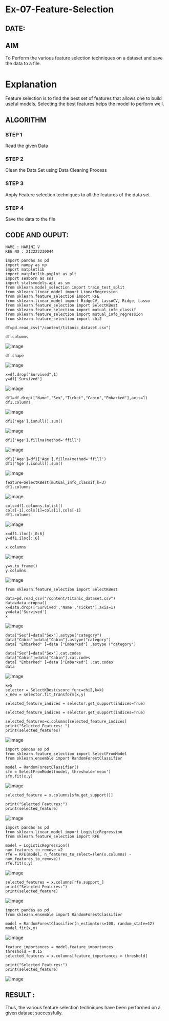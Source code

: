 # Ex-07-Feature-Selection
## DATE:
## AIM
To Perform the various feature selection techniques on a dataset and save the data to a file. 

# Explanation
Feature selection is to find the best set of features that allows one to build useful models.
Selecting the best features helps the model to perform well. 

## ALGORITHM
### STEP 1
Read the given Data
### STEP 2
Clean the Data Set using Data Cleaning Process
### STEP 3
Apply Feature selection techniques to all the features of the data set
### STEP 4
Save the data to the file

## CODE AND OUPUT:
```
NAME : HARINI V
REG NO : 212222230044
```


```
import pandas as pd
import numpy as np
import matplotlib
import matplotlib.pyplot as plt
import seaborn as sns
import statsmodels.api as sm
from sklearn.model_selection import train_test_split
from sklearn.linear_model import LinearRegression
from sklearn.feature_selection import RFE
from sklearn.linear_model import RidgeCV, LassoCV, Ridge, Lasso
from sklearn.feature_selection import SelectKBest
from sklearn.feature_selection import mutual_info_classif
from sklearn.feature_selection import mutual_info_regression
from sklearn.feature_selection import chi2

df=pd.read_csv("/content/titanic_dataset.csv")

df.columns
```
![image](https://github.com/JoyceBeulah/ODD2023-Datascience-Ex-07/assets/118343698/f12b92dd-2b99-4112-b503-f6621e188376)
```
df.shape
```
![image](https://github.com/JoyceBeulah/ODD2023-Datascience-Ex-07/assets/118343698/8bff8a64-a204-406d-b94c-d79a2d9d11f0)
```
x=df.drop("Survived",1)
y=df['Survived']
```
![image](https://github.com/JoyceBeulah/ODD2023-Datascience-Ex-07/assets/118343698/3d3995cb-3574-48e1-98fd-abb65decf8c4)

```
df1=df.drop(["Name","Sex","Ticket","Cabin","Embarked"],axis=1)
df1.columns
```
![image](https://github.com/JoyceBeulah/ODD2023-Datascience-Ex-07/assets/118343698/777a3891-8d67-4730-b88f-a1b302559dc5)

```
df1['Age'].isnull().sum()
```
![image](https://github.com/JoyceBeulah/ODD2023-Datascience-Ex-07/assets/118343698/941c441a-571b-4f50-a2ca-609aca3035df)

```
df1['Age'].fillna(method='ffill')
```
![image](https://github.com/JoyceBeulah/ODD2023-Datascience-Ex-07/assets/118343698/a57b5018-113f-4b6d-ad67-a8cf4036b400)

```
df1['Age']=df1['Age'].fillna(method='ffill')
df1['Age'].isnull().sum()
```
![image](https://github.com/JoyceBeulah/ODD2023-Datascience-Ex-07/assets/118343698/0384839c-ffd0-455f-8c0d-366a5877592e)

```
feature=SelectKBest(mutual_info_classif,k=3)
df1.columns
```
![image](https://github.com/JoyceBeulah/ODD2023-Datascience-Ex-07/assets/118343698/8d83bcfe-7ef0-4977-a254-8ef27aad0faf)

```
cols=df1.columns.tolist()
cols[-1],cols[1]=cols[1],cols[-1]
df1.columns
```
![image](https://github.com/JoyceBeulah/ODD2023-Datascience-Ex-07/assets/118343698/8b7b083c-a7f1-48f0-ae16-882b0b463814)

```
x=df1.iloc[:,0:6]
y=df1.iloc[:,6]

x.columns
```
![image](https://github.com/JoyceBeulah/ODD2023-Datascience-Ex-07/assets/118343698/13d45295-4f3b-4186-8dad-40f25412f2f6)

```
y=y.to_frame()
y.columns
```
![image](https://github.com/JoyceBeulah/ODD2023-Datascience-Ex-07/assets/118343698/dda29eb8-f135-483c-acc2-2551e996326c)

```
from sklearn.feature_selection import SelectKBest

data=pd.read_csv("/content/titanic_dataset.csv")
data=data.dropna()
x=data.drop(['Survived','Name','Ticket'],axis=1)
y=data['Survived']
x
```
![image](https://github.com/JoyceBeulah/ODD2023-Datascience-Ex-07/assets/118343698/5104376f-476a-4307-92a1-a17b3ad8a502)

```
data["Sex"]=data["Sex"].astype("category")
data["Cabin"]=data["Cabin"].astype("category")
data[ "Embarked" ]=data ["Embarked"] .astype ("category")

data["Sex"]=data["Sex"].cat.codes
data["Cabin"]=data["Cabin"].cat.codes
data[ "Embarked" ]=data ["Embarked"] .cat.codes
data
```
![image](https://github.com/JoyceBeulah/ODD2023-Datascience-Ex-07/assets/118343698/7c4b2301-0b65-4474-a5a7-3d52cc0b82c6)

```
k=5
selector = SelectKBest(score_func=chi2,k=k)
x_new = selector.fit_transform(x,y)

selected_feature_indices = selector.get_support(indices=True)

selected_feature_indices = selector.get_support(indices=True)

selected_features=x.columns[selected_feature_indices]
print("Selected Features: ")
print(selected_features)
```
![image](https://github.com/JoyceBeulah/ODD2023-Datascience-Ex-07/assets/118343698/ed5377b2-0d14-4e6b-a9d7-6f4f158ba179)

```
import pandas as pd
from sklearn.feature_selection import SelectFromModel
from sklearn.ensemble import RandomForestClassifier

model = RandomForestClassifier()
sfm = SelectFromModel(model, threshold='mean')
sfm.fit(x,y)
```
![image](https://github.com/JoyceBeulah/ODD2023-Datascience-Ex-07/assets/118343698/e09fe730-1ead-4544-8b5e-55eeb1389fb0)

```
selected_feature = x.columns[sfm.get_support()]

print("Selected Features:")
print(selected_feature)
```
![image](https://github.com/JoyceBeulah/ODD2023-Datascience-Ex-07/assets/118343698/68a7feb8-53e3-4e98-9173-7e091cee5233)

```
import pandas as pd
from sklearn.linear_model import LogisticRegression
from sklearn.feature_selection import RFE

model = LogisticRegression()
num_features_to_remove =2
rfe = RFE(model, n_features_to_select=(len(x.columns) - num_features_to_remove))
rfe.fit(x,y)
```
![image](https://github.com/JoyceBeulah/ODD2023-Datascience-Ex-07/assets/118343698/510b30f9-2b30-4893-ac51-5e24a054d5fd)

```
selected_features = x.columns[rfe.support_]
print("Selected Features:")
print(selected_feature)
```
![image](https://github.com/JoyceBeulah/ODD2023-Datascience-Ex-07/assets/118343698/65ba56f6-29ee-4a05-bdbf-8107b905fb09)

```
import pandas as pd
from sklearn.ensemble import RandomForestClassifier

model = RandomForestClassifier(n_estimators=100, random_state=42)
model.fit(x,y)
```
![image](https://github.com/JoyceBeulah/ODD2023-Datascience-Ex-07/assets/118343698/40660088-e662-4b1b-9080-1c0aaadcfb27)

```
feature_importances = model.feature_importances_
threshold = 0.15
selected_features = x.columns[feature_importances > threshold]

print("Selected Features:")
print(selected_feature)
```
![image](https://github.com/JoyceBeulah/ODD2023-Datascience-Ex-07/assets/118343698/fbc287cf-44b1-404c-96b2-eb3b162649a5)


## RESULT :
Thus, the various feature selection techniques have been performed on a given dataset successfully.
